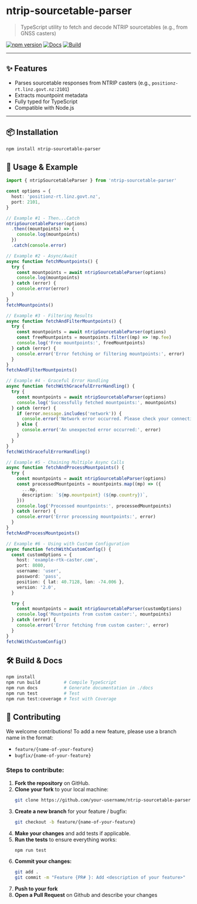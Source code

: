 # ntrip-sourcetable-parser

> TypeScript utility to fetch and decode NTRIP sourcetables (e.g., from GNSS casters)

[![npm version](https://img.shields.io/npm/v/ntrip-sourcetable-parser.svg)](https://www.npmjs.com/package/ntrip-sourcetable-parser)
[![Docs](https://img.shields.io/badge/docs-view-blue.svg)](https://roaldjap.github.io/ntrip-sourcetable-parser/)
[![Build](https://github.com/roaldjap/ntrip-sourcetable-parser/actions/workflows/deploy-docs.yml/badge.svg)](https://github.com/roaldjap/ntrip-sourcetable-parser/actions)

---

## ✨ Features

- Parses sourcetable responses from NTRIP casters (e.g., `positionz-rt.linz.govt.nz:2101`)
- Extracts mountpoint metadata
- Fully typed for TypeScript
- Compatible with Node.js

---

## 📦 Installation

```bash
npm install ntrip-sourcetable-parser
```

## 🚀 Usage & Example

```ts
import { ntripSourcetableParser } from 'ntrip-sourcetable-parser'

const options = {
  host: 'positionz-rt.linz.govt.nz',
  port: 2101,
}

// Example #1 - Then...Catch
ntripSourcetableParser(options)
  .then((mountpoints) => {
    console.log(mountpoints)
  })
  .catch(console.error)

// Example #2 - Async/Await
async function fetchMountpoints() {
  try {
    const mountpoints = await ntripSourcetableParser(options)
    console.log(mountpoints)
  } catch (error) {
    console.error(error)
  }
}
fetchMountpoints()

// Example #3 - Filtering Results
async function fetchAndFilterMountpoints() {
  try {
    const mountpoints = await ntripSourcetableParser(options)
    const freeMountpoints = mountpoints.filter((mp) => !mp.fee)
    console.log('Free mountpoints:', freeMountpoints)
  } catch (error) {
    console.error('Error fetching or filtering mountpoints:', error)
  }
}
fetchAndFilterMountpoints()

// Example #4 - Graceful Error Handling
async function fetchWithGracefulErrorHandling() {
  try {
    const mountpoints = await ntripSourcetableParser(options)
    console.log('Successfully fetched mountpoints:', mountpoints)
  } catch (error) {
    if (error.message.includes('network')) {
      console.error('Network error occurred. Please check your connection.')
    } else {
      console.error('An unexpected error occurred:', error)
    }
  }
}
fetchWithGracefulErrorHandling()

// Example #5 - Chaining Multiple Async Calls
async function fetchAndProcessMountpoints() {
  try {
    const mountpoints = await ntripSourcetableParser(options)
    const processedMountpoints = mountpoints.map((mp) => ({
      ...mp,
      description: `${mp.mountpoint} (${mp.country})`,
    }))
    console.log('Processed mountpoints:', processedMountpoints)
  } catch (error) {
    console.error('Error processing mountpoints:', error)
  }
}
fetchAndProcessMountpoints()

// Example #6 - Using with Custom Configuration
async function fetchWithCustomConfig() {
  const customOptions = {
    host: 'example-rtk-caster.com',
    port: 8080,
    username: 'user',
    password: 'pass',
    position: { lat: 40.7128, lon: -74.006 },
    version: '2.0',
  }

  try {
    const mountpoints = await ntripSourcetableParser(customOptions)
    console.log('Mountpoints from custom caster:', mountpoints)
  } catch (error) {
    console.error('Error fetching from custom caster:', error)
  }
}
fetchWithCustomConfig()
```

## 🛠 Build & Docs

```bash
npm install
npm run build         # Compile TypeScript
npm run docs          # Generate documentation in ./docs
npm run test          # Test
npm run test:coverage # Test with Coverage
```

## 🤝 Contributing

We welcome contributions! To add a new feature, please use a branch name in the format:

- `feature/{name-of-your-feature}`
- `bugfix/{name-of-your-feature}`

### Steps to contribute:

1. **Fork the repository** on GitHub.
2. **Clone your fork** to your local machine:
   ```bash
   git clone https://github.com/your-username/ntrip-sourcetable-parser.git
   ```
3. **Create a new branch** for your feature / bugfix:
   ```bash
   git checkout -b feature/{name-of-your-feature}
   ```
4. **Make your changes** and add tests if applicable.
5. **Run the tests** to ensure everything works:
   ```bash
   npm run test
   ```
6. **Commit your changes:**
   ```bash
   git add .
   git commit -m "Feature {PR# }: Add <description of your feature>"
   ```
7. **Push to your fork**
8. **Open a Pull Request** on Github and describe your changes
